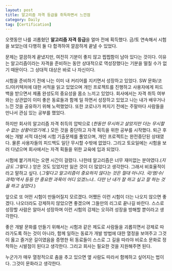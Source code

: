 ```yaml
---
layout: post
title: 알고리즘 자격 등급을 취득하면서 느낀점
category: Daily
tag: [Certification]
---
```


오랫동안 나를 괴롭혔던 **알고리즘 자격 등급**을 얼마 전에 획득했다. 금/토 연속해서 시험을 보았는데 다행히 둘 다 합격하여 깔끔하게 끝낼 수 있었다. 

문제는 깔끔하게 끝냈지만, 여전히 기분이 좋지 않고 찝찝함이 남아 있다는 것이다. 이유는 알고리즘이라는 자격을 준비하는 동안 상대적으로 역성장했다는 기분을 떨칠 수가 없기 때문이다. 그 상대적 대상은 바로 나 자신이다.

시험을 준비하기 전에 나는 이미 내 커리어를 지키면서 성장하고 있었다. SW 문화/코드/아키텍처에 대한 서적을 읽고 있었으며 개인 프로젝트를 진행하고 사용자에게 피드백을 받으면서 제품 완성도의 중요성을 몸소 느끼고 있었다. 회사에서는 자격 취득 여부와는 상관없이 이미 좋은 동료들과 함께 일 하면서 성장하고 있었고 나는 내가 배우거나 느낀 것을 공유하기 위해 노력했었다. 또한 코로나가 퍼지기 전에는 주말마다 사람들을 만나서 관심 있는 공부를 했었다.

하지만 회사의 알고리즘 자격 취득의 압박으로 (*한동안 무시하고 살았지만 더는 무시할 수 없는 상황이었기에..*) 모든 것을 중단하고 자격 획득을 위한 공부를 시작했다. 퇴근 후에는 개발 서적 대신에 시험 기출문제를 풀었으며, 개인 프로젝트는 완전중단된 상태였다. 물론 사용자들의 피드백도 일단 무시할 수밖에 없었다. 그리고 토요일에는 시험을 보러 다녔으며 회사에서는 자격 획들을 위한 교육에 입과 되었다. 

시험에 붙기까지는 오랜 시간이 걸렸다. 나한테 알고리즘은 너무 재미없는 분야였다.(*지금도 그렇다..*) 얻은 것도 있었지만 잃은 것이 더 많았다고 생각한다. 그래서 비효율적이라고 말하고 싶다. (*그렇다고 알고리즘이 중요하지 않다는 것은 절대 아니다. 국/영/수/과학/역사 등등 안 중요한 과목이 어디 있겠느냐.. 다만 난 내가 잘 하고 싶고 잘 하는 것을 하고 싶었다.*)

앞으로 또 어떤 시험이 만들어질지 모르겠다. 어쨌든 이런 시험이 더는 나오지 않으면 좋겠다. 나오더라도 강제하지 않았으면 좋겠으며 그들만의 리그로 끝나길 바란다. 스스로 성장할 사람은 알아서 성장하며 이런 시험의 강제는 오히려 성장을 방해할 뿐이라고 생각한다.

좋은 개발 문화를 만들기 위해서는 시험과 같은 제도로 사람들을 괴롭히면서 강제로 따라가도록 하는 것이 아니라, 함께 일하는 동료가 개발 방법에 대한 열정을 보여주고 그것이 옳고 즐거운 길이였음을 증명한 뒤 동료들이 스스로 그 길을 따라야 비로소 문화로 정착하는 시발점이 된다고 생각한다. 그리고 회사는 필요한 것을 지원해주면 된다.

누군가가 매우 열정적으로 춤을 추고 있으면 옆 사람도 따라서 함께하고 싶어지는 법이다. 그것이 문화라고 생각한다.
